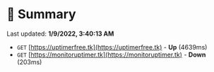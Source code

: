 # 📖 Summary
Last updated: **1/9/2022, 3:40:13 AM**

- `GET` [https://uptimerfree.tk](https://uptimerfree.tk) - **Up** (4639ms)
- `GET` [https://monitoruptimer.tk](https://monitoruptimer.tk) - **Down** (203ms)

